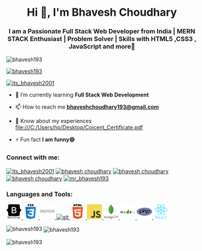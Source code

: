 <h1 align="center">Hi 👋, I'm Bhavesh Choudhary</h1>
<h3 align="center">I am a Passionate Full Stack Web Developer from India | MERN STACK Enthusiast | Problem Solver | Skills with HTML5 ,CSS3 , JavaScript and more🚀</h3>

<p align="left"> <img src="https://komarev.com/ghpvc/?username=bhavesh193&label=Profile%20views&color=0e75b6&style=flat" alt="bhavesh193" /> </p>

<p align="left"> <a href="https://github.com/ryo-ma/github-profile-trophy"><img src="https://github-profile-trophy.vercel.app/?username=bhavesh193" alt="bhavesh193" /></a> </p>

<p align="left"> <a href="https://twitter.com/its_bhavesh2001" target="blank"><img src="https://img.shields.io/twitter/follow/its_bhavesh2001?logo=twitter&style=for-the-badge" alt="its_bhavesh2001" /></a> </p>

- 🌱 I’m currently learning **Full Stack Web Development**

- 📫 How to reach me **bhaveshchoudhary193@gmail.com**

- 📄 Know about my experiences [file:///C:/Users/hp/Desktop/Coicent_Certificate.pdf](file:///C:/Users/hp/Desktop/Coicent_Certificate.pdf)

- ⚡ Fun fact **I am funny😄**

<h3 align="left">Connect with me:</h3>
<p align="left">
<a href="https://twitter.com/its_bhavesh2001" target="blank"><img align="center" src="https://raw.githubusercontent.com/rahuldkjain/github-profile-readme-generator/master/src/images/icons/Social/twitter.svg" alt="its_bhavesh2001" height="30" width="40" /></a>
<a href="https://linkedin.com/in/bhavesh choudhary" target="blank"><img align="center" src="https://raw.githubusercontent.com/rahuldkjain/github-profile-readme-generator/master/src/images/icons/Social/linked-in-alt.svg" alt="bhavesh choudhary" height="30" width="40" /></a>
<a href="https://stackoverflow.com/users/bhavesh choudhary" target="blank"><img align="center" src="https://raw.githubusercontent.com/rahuldkjain/github-profile-readme-generator/master/src/images/icons/Social/stack-overflow.svg" alt="bhavesh choudhary" height="30" width="40" /></a>
<a href="https://fb.com/bhavesh choudhary" target="blank"><img align="center" src="https://raw.githubusercontent.com/rahuldkjain/github-profile-readme-generator/master/src/images/icons/Social/facebook.svg" alt="bhavesh choudhary" height="30" width="40" /></a>
<a href="https://instagram.com/mr_bhavesh193" target="blank"><img align="center" src="https://raw.githubusercontent.com/rahuldkjain/github-profile-readme-generator/master/src/images/icons/Social/instagram.svg" alt="mr_bhavesh193" height="30" width="40" /></a>
</p>

<h3 align="left">Languages and Tools:</h3>
<p align="left"> <a href="https://getbootstrap.com" target="_blank" rel="noreferrer"> <img src="https://raw.githubusercontent.com/devicons/devicon/master/icons/bootstrap/bootstrap-plain-wordmark.svg" alt="bootstrap" width="40" height="40"/> </a> <a href="https://www.w3schools.com/css/" target="_blank" rel="noreferrer"> <img src="https://raw.githubusercontent.com/devicons/devicon/master/icons/css3/css3-original-wordmark.svg" alt="css3" width="40" height="40"/> </a> <a href="https://expressjs.com" target="_blank" rel="noreferrer"> <img src="https://raw.githubusercontent.com/devicons/devicon/master/icons/express/express-original-wordmark.svg" alt="express" width="40" height="40"/> </a> <a href="https://git-scm.com/" target="_blank" rel="noreferrer"> <img src="https://www.vectorlogo.zone/logos/git-scm/git-scm-icon.svg" alt="git" width="40" height="40"/> </a> <a href="https://www.w3.org/html/" target="_blank" rel="noreferrer"> <img src="https://raw.githubusercontent.com/devicons/devicon/master/icons/html5/html5-original-wordmark.svg" alt="html5" width="40" height="40"/> </a> <a href="https://developer.mozilla.org/en-US/docs/Web/JavaScript" target="_blank" rel="noreferrer"> <img src="https://raw.githubusercontent.com/devicons/devicon/master/icons/javascript/javascript-original.svg" alt="javascript" width="40" height="40"/> </a> <a href="https://www.mongodb.com/" target="_blank" rel="noreferrer"> <img src="https://raw.githubusercontent.com/devicons/devicon/master/icons/mongodb/mongodb-original-wordmark.svg" alt="mongodb" width="40" height="40"/> </a> <a href="https://nodejs.org" target="_blank" rel="noreferrer"> <img src="https://raw.githubusercontent.com/devicons/devicon/master/icons/nodejs/nodejs-original-wordmark.svg" alt="nodejs" width="40" height="40"/> </a> <a href="https://www.php.net" target="_blank" rel="noreferrer"> <img src="https://raw.githubusercontent.com/devicons/devicon/master/icons/php/php-original.svg" alt="php" width="40" height="40"/> </a> <a href="https://reactjs.org/" target="_blank" rel="noreferrer"> <img src="https://raw.githubusercontent.com/devicons/devicon/master/icons/react/react-original-wordmark.svg" alt="react" width="40" height="40"/> </a> </p>

<p><img align="left" src="https://github-readme-stats.vercel.app/api/top-langs?username=bhavesh193&show_icons=true&locale=en&layout=compact" alt="bhavesh193" /></p>

<p>&nbsp;<img align="center" src="https://github-readme-stats.vercel.app/api?username=bhavesh193&show_icons=true&locale=en" alt="bhavesh193" /></p>

<p><img align="center" src="https://github-readme-streak-stats.herokuapp.com/?user=bhavesh193&" alt="bhavesh193" /></p>
